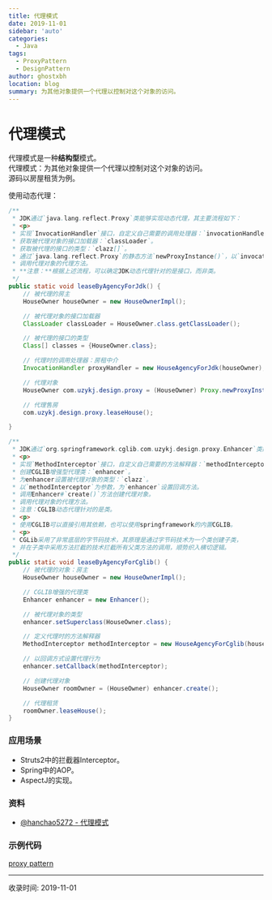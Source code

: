 ```yaml
---
title: 代理模式
date: 2019-11-01
sidebar: 'auto'
categories:
  - Java
tags:
  - ProxyPattern
  - DesignPattern
author: ghostxbh
location: blog
summary: 为其他对象提供一个代理以控制对这个对象的访问。
---
```


# 代理模式

代理模式是一种**结构型**模式。<br/>
代理模式：为其他对象提供一个代理以控制对这个对象的访问。<br/>
源码以房屋租赁为例。

使用动态代理：
```java
/**
 * JDK通过`java.lang.reflect.Proxy`类能够实现动态代理，其主要流程如下：
 * <p>
 * 实现`InvocationHandler`接口，自定义自己需要的调用处理器：`invocationHandler`。
 * 获取被代理对象的接口加载器：`classLoader`。
 * 获取被代理的接口的类型：`clazz[]`。
 * 通过`java.lang.reflect.Proxy`的静态方法`newProxyInstance()`，以`invocationHandler`、`classLoader`和`clazz[]`为参数，生成代理对象。
 * 调用代理对象的代理方法。
 * **注意：**根据上述流程，可以确定JDK动态代理针对的是接口，而非类。
 */
public static void leaseByAgencyForJdk() {
    // 被代理的房主
    HouseOwner houseOwner = new HouseOwnerImpl();

    // 被代理对象的接口加载器
    ClassLoader classLoader = HouseOwner.class.getClassLoader();

    // 被代理的接口的类型
    Class[] classes = {HouseOwner.class};

    // 代理时的调用处理器：房租中介
    InvocationHandler proxyHandler = new HouseAgencyForJdk(houseOwner);

    // 代理对象
    HouseOwner com.uzykj.design.proxy = (HouseOwner) Proxy.newProxyInstance(classLoader, classes, proxyHandler);

    // 代理售房
    com.uzykj.design.proxy.leaseHouse();

}
```

```java
/**
 * JDK通过`org.springframework.cglib.com.uzykj.design.proxy.Enhancer`类能够实现动态代理，其主要流程如下：
 * <p>
 * 实现`MethodInterceptor`接口，自定义自己需要的方法解释器：`methodInterceptor`。
 * 创建CGLIB增强型代理类：`enhancer`。
 * 为enhancer设置被代理对象的类型：`clazz`。
 * 以`methodInterceptor`为参数，为`enhancer`设置回调方法。
 * 调用Enhancer#`create()`方法创建代理对象。
 * 调用代理对象的代理方法。
 * 注意：CGLIB动态代理针对的是类。
 * <p>
 * 使用CGLIB可以直接引用其依赖，也可以使用springframework的内置CGLIB。
 * <p>
 * CGLib采用了非常底层的字节码技术，其原理是通过字节码技术为一个类创建子类，
 * 并在子类中采用方法拦截的技术拦截所有父类方法的调用，顺势织入横切逻辑。
 */
public static void leaseByAgencyForCglib() {
    // 被代理的对象：房主
    HouseOwner houseOwner = new HouseOwnerImpl();

    // CGLIB增强的代理类
    Enhancer enhancer = new Enhancer();

    // 被代理对象的类型
    enhancer.setSuperclass(HouseOwner.class);

    // 定义代理时的方法解释器
    MethodInterceptor methodInterceptor = new HouseAgencyForCglib(houseOwner);

    // 以回调方式设置代理行为
    enhancer.setCallback(methodInterceptor);

    // 创建代理对象
    HouseOwner roomOwner = (HouseOwner) enhancer.create();

    // 代理租赁
    roomOwner.leaseHouse();
}
```

### 应用场景
+ Struts2中的拦截器Interceptor。
+ Spring中的AOP。
+ AspectJ的实现。
 
### 资料
- [@hanchao5272 - 代理模式](https://blog.csdn.net/hanchao5272/article/details/97641940)

### 示例代码
[proxy pattern](https://github.com/ghostxbh/Practice/tree/master/uzy-practice-demo/src/main/java/com/uzykj/design/pattern/proxy)

---
收录时间: 2019-11-01

<Vssue :title="$title" />
